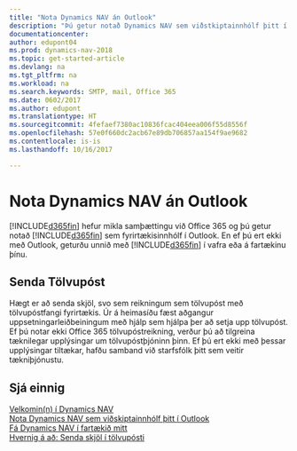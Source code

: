 ```yaml
---
title: "Nota Dynamics NAV án Outlook"
description: "Þú getur notað Dynamics NAV sem viðstkiptainnhólf þitt í Outlook því það er samþætt við Office 365. Þú getur líka unnið án Outlook í vafra eða á fartækinu þínu."
documentationcenter: 
author: edupont04
ms.prod: dynamics-nav-2018
ms.topic: get-started-article
ms.devlang: na
ms.tgt_pltfrm: na
ms.workload: na
ms.search.keywords: SMTP, mail, Office 365
ms.date: 0602/2017
ms.author: edupont
ms.translationtype: HT
ms.sourcegitcommit: 4fefaef7380ac10836fcac404eea006f55d8556f
ms.openlocfilehash: 57e0f660dc2acb67e89db706857aa154f9ae9682
ms.contentlocale: is-is
ms.lasthandoff: 10/16/2017

---
```

# <a name="using-dynamics-nav-without-outlook"></a>Nota Dynamics NAV án Outlook
[!INCLUDE[d365fin](includes/d365fin_md.md)] hefur mikla samþættingu við Office 365 og þú getur notað [!INCLUDE[d365fin](includes/d365fin_md.md)] sem fyrirtækisinnhólf í Outlook. En ef þú ert ekki með Outlook, geturðu unnið með [!INCLUDE[d365fin](includes/d365fin_md.md)] í vafra eða á fartækinu þínu.  

## <a name="sending-email"></a>Senda Tölvupóst
Hægt er að senda skjöl, svo sem reikningum sem tölvupóst með tölvupóstfangi fyrirtækis. Úr á heimasíðu fæst aðgangur uppsetningarleiðbeiningum með hjálp sem hjálpa þer að setja upp tölvupóst. Ef þú notar ekki Office 365 tölvupóstreikning, verður þú að tilgreina tæknilegar upplýsingar um tölvupóstþjóninn þinn. Ef þú ert ekki með þessar upplýsingar tiltækar, hafðu samband við starfsfólk þitt sem veitir tækniþjónustu.  


## <a name="see-also"></a>Sjá einnig
[Velkomin(n) í Dynamics NAV](index.md)  
[Nota Dynamics NAV sem viðskiptainnhólf þitt í Outlook](madeira-outlook.md)  
[Fá Dynamics NAV í fartækið mitt](install-mobile-app.md)  
[Hvernig á að: Senda skjöl í tölvupósti](ui-how-send-documents-email.md)

